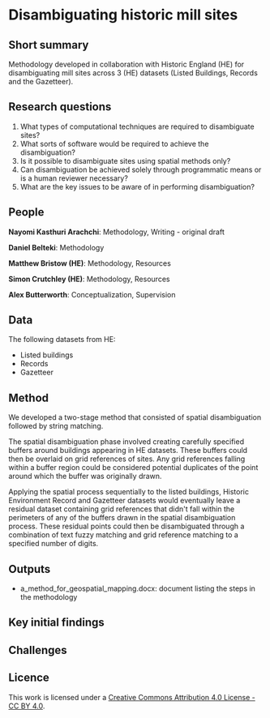 # Disambiguating historic mill sites

## Short summary
Methodology developed in collaboration with Historic England (HE) for disambiguating mill sites across 3 (HE) datasets (Listed Buildings, Records and the Gazetteer).

## Research questions
1) What types of computational techniques are required to disambiguate sites? 
2) What sorts of software would be required to achieve the disambiguation?  
3) Is it possible to disambiguate sites using spatial methods only?
4) Can disambiguation be achieved solely through programmatic means or is a human reviewer necessary?
5) What are the key issues to be aware of in performing disambiguation?

## People 
**Nayomi Kasthuri Arachchi**: Methodology, Writing - original draft

**Daniel Belteki**: Methodology 

**Matthew Bristow (HE)**: Methodology, Resources

**Simon Crutchley (HE)**: Methodology, Resources

**Alex Butterworth**: Conceptualization, Supervision

## Data
The following datasets from HE:
- Listed buildings
- Records
- Gazetteer

## Method
We developed a two-stage method that consisted of spatial disambiguation followed by string matching. 

The spatial disambiguation phase involved creating carefully specified buffers around buildings appearing in HE datasets. These buffers could then be overlaid on grid references of sites. Any grid references falling within a buffer region could be considered potential duplicates of the point around which the buffer was originally drawn. 

Applying the spatial process sequentially to the listed buildings, Historic Environment Record and Gazetteer datasets would eventually leave a residual dataset containing grid references that didn't fall within the perimeters of any of the buffers drawn in the spatial disambiguation process. These residual points could then be disambiguated through a combination of text fuzzy matching and grid reference matching to a specified number of digits.

## Outputs
- a_method_for_geospatial_mapping.docx: document listing the steps in the methodology 

## Key initial findings

## Challenges

## Licence 
This work is licensed under a [Creative Commons Attribution 4.0 License - CC BY 4.0](https://creativecommons.org/licenses/by/4.0/).

